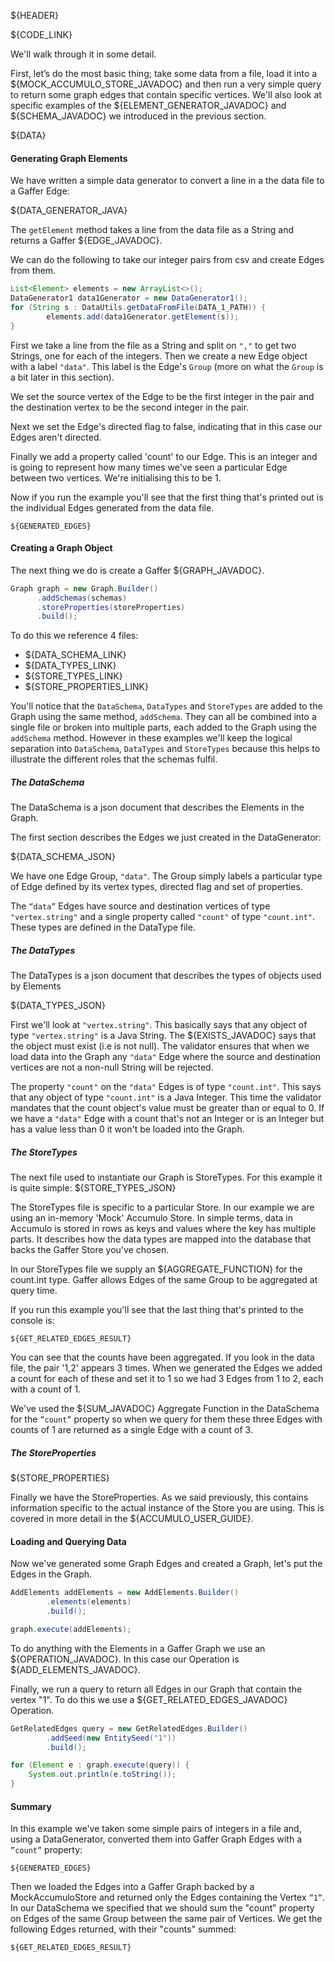 ${HEADER}

${CODE_LINK}

We'll walk through it in some detail.

First, let’s do the most basic thing; take some data from a file, load it into a ${MOCK_ACCUMULO_STORE_JAVADOC} and then run a very simple query to return some graph edges that contain specific vertices. We'll also look at specific examples of the ${ELEMENT_GENERATOR_JAVADOC} and ${SCHEMA_JAVADOC} we introduced in the previous section.

${DATA}

#### Generating Graph Elements

We have written a simple data generator to convert a line in a the data file to a Gaffer Edge:

${DATA_GENERATOR_JAVA}

The `getElement` method takes a line from the data file as a String and returns a Gaffer ${EDGE_JAVADOC}.

We can do the following to take our integer pairs from csv and create Edges from them.

```java
List<Element> elements = new ArrayList<>();
DataGenerator1 data1Generator = new DataGenerator1();
for (String s : DataUtils.getDataFromFile(DATA_1_PATH)) {
        elements.add(data1Generator.getElement(s));
}
```

First we take a line from the file as a String and split on `","` to get two Strings, one for each of the integers.
Then we create a new Edge object with a label `"data"`. This label is the Edge's `Group` (more on what the `Group` is a bit later in this section).

We set the source vertex of the Edge to be the first integer in the pair and the destination vertex to be the second integer in the pair.

Next we set the Edge's directed flag to false, indicating that in this case our Edges aren't directed.

Finally we add a property called 'count' to our Edge. This is an integer and is going to represent how many times we've seen a particular Edge between two vertices. We're initialising this to be 1.

Now if you run the example you'll see that the first thing that's printed out is the individual Edges generated from the data file.

```
${GENERATED_EDGES}
```

#### Creating a Graph Object

The next thing we do is create a Gaffer ${GRAPH_JAVADOC}.

```java
Graph graph = new Graph.Builder()
      .addSchemas(schemas)
      .storeProperties(storeProperties)
      .build();
```

To do this we reference 4 files:

- ${DATA_SCHEMA_LINK}
- ${DATA_TYPES_LINK}
- ${STORE_TYPES_LINK}
- ${STORE_PROPERTIES_LINK}

You'll notice that the `DataSchema`, `DataTypes` and `StoreTypes` are added to the Graph using the same method, `addSchema`. They can all be combined into a single file or broken into multiple parts, each added to the Graph using the `addSchema` method. However in these examples we'll keep the logical separation into `DataSchema`, `DataTypes` and `StoreTypes` because this helps to illustrate the different roles that the schemas fulfil.

##### The DataSchema

The DataSchema is a json document that describes the Elements in the Graph.

The first section describes the Edges we just created in the DataGenerator:

${DATA_SCHEMA_JSON}

We have one Edge Group, `"data"`. The Group simply labels a particular type of Edge defined by its vertex types, directed flag and set of properties.

The `“data”` Edges have source and destination vertices of type `"vertex.string"` and a single property called `"count"` of type `"count.int"`. These types are defined in the DataType file.

##### The DataTypes

The DataTypes is a json document that describes the types of objects used by Elements

${DATA_TYPES_JSON}

First we'll look at `"vertex.string"`. This basically says that any object of type `"vertex.string"` is a Java String. The ${EXISTS_JAVADOC} says that the object must exist (i.e is not null). The validator ensures that when we load data into the Graph any `"data"` Edge where the source and destination vertices are not a non-null String will be rejected.

The property `"count"` on the `"data"` Edges is of type `"count.int"`. This says that any object of type `"count.int"` is a Java Integer. This time the validator mandates that the count object's value must be greater than or equal to 0. If we have a `"data"` Edge with a count that's not an Integer or is an Integer but has a value less than 0 it won't be loaded into the Graph.

##### The StoreTypes

The next file used to instantiate our Graph is StoreTypes. For this example it is quite simple:
${STORE_TYPES_JSON}

The StoreTypes file is specific to a particular Store. In our example we are using an in-memory 'Mock' Accumulo Store. In simple terms, data in Accumulo is stored in rows as keys and values where the key has multiple parts.
It describes how the data types are mapped into the database that backs the Gaffer Store you've chosen.

In our StoreTypes file we supply an ${AGGREGATE_FUNCTION} for the count.int type. Gaffer allows Edges of the same Group to be aggregated at query time.

If you run this example you'll see that the last thing that's printed to the console is:

```
${GET_RELATED_EDGES_RESULT}
```

You can see that the counts have been aggregated. If you look in the data file, the pair '1,2' appears 3 times. When we generated the Edges we added a count for each of these and set it to 1 so we had 3 Edges from 1 to 2, each with a count of 1.

We've used the ${SUM_JAVADOC} Aggregate Function in the DataSchema for the `”count”` property so when we query for them these three Edges with counts of 1 are returned as a single Edge with a count of 3.

##### The StoreProperties

${STORE_PROPERTIES}

Finally we have the StoreProperties. As we said previously, this contains information specific to the actual instance of the Store you are using. This is covered in more detail in the ${ACCUMULO_USER_GUIDE}.

#### Loading and Querying Data

Now we've generated some Graph Edges and created a Graph, let's put the Edges in the Graph.

```java
AddElements addElements = new AddElements.Builder()
        .elements(elements)
        .build();

graph.execute(addElements);
```

To do anything with the Elements in a Gaffer Graph we use an ${OPERATION_JAVADOC}. In this case our Operation is ${ADD_ELEMENTS_JAVADOC}.

Finally, we run a query to return all Edges in our Graph that contain the vertex "1". To do this we use a ${GET_RELATED_EDGES_JAVADOC} Operation.

```java
GetRelatedEdges query = new GetRelatedEdges.Builder()
        .addSeed(new EntitySeed("1"))
        .build();

for (Element e : graph.execute(query)) {
    System.out.println(e.toString());
}
```

#### Summary

In this example we've taken some simple pairs of integers in a file and, using a DataGenerator, converted them into Gaffer Graph Edges with a `”count”` property:

```
${GENERATED_EDGES}
```

Then we loaded the Edges into a Gaffer Graph backed by a MockAccumuloStore and returned only the Edges containing the Vertex `”1”`. In our DataSchema we specified that we should sum the "count" property on Edges of the same Group between the same pair of Vertices. We get the following Edges returned, with their "counts" summed:

```
${GET_RELATED_EDGES_RESULT}
```